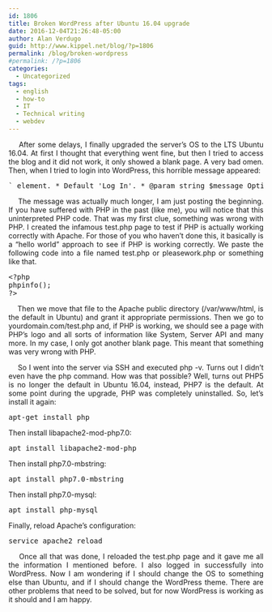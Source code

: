 ```yaml
---
id: 1806
title: Broken WordPress after Ubuntu 16.04 upgrade
date: 2016-12-04T21:26:48-05:00
author: Alan Verdugo
guid: http://www.kippel.net/blog/?p=1806
permalink: /blog/broken-wordpress
#permalink: /?p=1806
categories:
  - Uncategorized
tags:
  - english
  - how-to
  - IT
  - Technical writing
  - webdev
---
```

<p style="text-align: justify;">
      After some delays, I finally upgraded the server&#8217;s OS to the LTS Ubuntu 16.04. At first I thought that everything went fine, but then I tried to access the blog and it did not work, it only showed a blank page. A very bad omen. Then, when I tried to login into WordPress, this horrible message appeared:
</p>

<pre class="theme:son-of-obsidian font:ubuntu-mono font-size-enable:false striped:false nums:false wrap:true lang:php decode:true ">` element. * Default 'Log In'. * @param string $message Optional. Message to display in header. Default empty. * @param WP_Error $wp_error Optional. The error to pass. Default empty. */ function login_header( $title = 'Log In', $message = '', $wp_error = '' ) { global $error, $interim_login, $action; // Don't index any of these forms add_action( 'login_head', 'wp_no_robots' ); if ( wp_is_mobile() ) add_action( 'login_head', 'wp_login_viewport_meta' ); if ( empty($wp_error) ) $wp_error = new WP_Error(); // Shake it! $shake_error_codes = array( 'empty_password', 'empty_email', 'invalid_email', 'invalidcombo', 'empty_username', 'invalid_username', 'incorrect_password' ); /** * Filters the error codes array for shaking the login form. * * @since 3.0.0 * * @param array $shake_error_codes Error codes that shake the login form. */ $shake_error_codes = apply_filters( 'shake_error_codes', $shake_error_codes ); if ( $shake_error_codes && $wp_error-&gt;get_error_code() && in_array( $wp_error-&gt;get_error_code(), $shake_error_codes ) ) add_action( 'login_head', 'wp_shake_js', 12 ); $separator = is_rtl() ? ' › ' : ' ‹ '; ?&gt; &gt; get_error_code() ) { ?&gt; site_name; } else { $login_header_url = __( 'https://wordpress.org/' ); $login_header_title = __( 'Powered by WordPress' ); } /** * Filters link URL of the header logo above login form. * * @since 2.1.0 * * @param string $login_header_url Login header logo URL. */ $login_header_url = apply_filters( 'login_headerurl', $login_header_url ); /** * Filters the title attribute of the header logo above login form. * * @since 2.1.0 * * @param string $login_header_title Login header logo title attribute. */ $login_header_title = apply_filters( 'login_headertitle', $login_header_title ); $classes = array( 'login-action-' . $action, 'wp-core-ui' ); if ( wp_is_mobile() ) $classes[] = 'mobile'; if ( is_rtl() ) $classes[] = 'rtl'; if ( $interim_login ) { $classes[] = 'interim-login'; ?&gt;</pre>

<p style="text-align: justify;">
      The message was actually much longer, I am just posting the beginning. If you have suffered with PHP in the past (like me), you will notice that this uninterpreted PHP code. That was my first clue, something was wrong with PHP. I created the infamous test.php page to test if PHP is actually working correctly with Apache. For those of you who haven&#8217;t done this, it basically is a &#8220;hello world&#8221; approach to see if PHP is working correctly. We paste the following code into a file named test.php or pleasework.php or something like that.
</p>

<pre class="theme:son-of-obsidian font:ubuntu-mono font-size-enable:false toolbar:2 striped:false nums:false lang:php decode:true ">&lt;?php
phpinfo();
?&gt;</pre>

<p style="text-align: justify;">
      Then we move that file to the Apache public directory (/var/www/html, is the default in Ubuntu) and grant it appropriate permissions. Then we go to yourdomain.com/test.php and, if PHP is working, we should see a page with PHP&#8217;s logo and all sorts of information like System, Server API and many more. In my case, I only got another blank page. This meant that something was very wrong with PHP.
</p>

<p style="text-align: justify;">
      So I went into the server via SSH and executed php -v. Turns out I didn&#8217;t even have the php command. How was that possible? Well, turns out PHP5 is no longer the default in Ubuntu 16.04, instead, PHP7 is the default. At some point during the upgrade, PHP was completely uninstalled. So, let&#8217;s install it again:
</p>

<pre class="theme:son-of-obsidian font:ubuntu-mono font-size-enable:false toolbar:2 striped:false nums:false lang:sh decode:true">apt-get install php</pre>

Then install libapache2-mod-php7.0:

<pre class="theme:son-of-obsidian font:ubuntu-mono font-size-enable:false toolbar:2 striped:false nums:false lang:sh decode:true">apt install libapache2-mod-php</pre>

Then install php7.0-mbstring:

<pre class="theme:son-of-obsidian font:ubuntu-mono font-size-enable:false toolbar:2 striped:false nums:false lang:sh decode:true">apt install php7.0-mbstring</pre>

Then install php7.0-mysql:

<pre class="theme:son-of-obsidian font:ubuntu-mono font-size-enable:false toolbar:2 striped:false nums:false lang:sh decode:true">apt install php-mysql</pre>

Finally, reload Apache&#8217;s configuration:

<pre class="theme:son-of-obsidian font:ubuntu-mono font-size-enable:false toolbar:2 striped:false nums:false lang:sh decode:true">service apache2 reload</pre>

<p style="text-align: justify;">
      Once all that was done, I reloaded the test.php page and it gave me all the information I mentioned before. I also logged in successfully into WordPress. Now I am wondering if I should change the OS to something else than Ubuntu, and if I should change the WordPress theme. There are other problems that need to be solved, but for now WordPress is working as it should and I am happy.
</p>